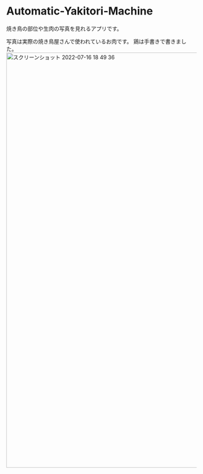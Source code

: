 # Automatic-Yakitori-Machine

焼き鳥の部位や生肉の写真を見れるアプリです。


写真は実際の焼き鳥屋さんで使われているお肉です。
鶏は手書きで書きました。
<img width="1100" alt="スクリーンショット 2022-07-16 18 49 36" src="https://user-images.githubusercontent.com/103574382/179349967-a61b595a-cf46-4b99-9ee7-019075cfaa97.png">




